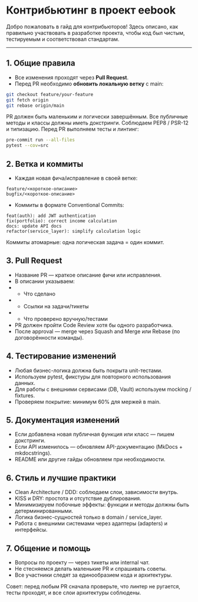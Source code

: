# Контрибьютинг в проект eebook

Добро пожаловать в гайд для контрибьюторов!
Здесь описано, как правильно участвовать в разработке проекта, чтобы код был чистым, тестируемым и соответствовал стандартам.

---

## 1. Общие правила

- Все изменения проходят через **Pull Request**.
- Перед PR необходимо **обновить локальную ветку** с main:
```bash
git checkout feature/your-feature
git fetch origin
git rebase origin/main
```
PR должен быть маленьким и логически завершённым.
Все публичные методы и классы должны иметь докстринги.
Соблюдаем PEP8 / PSR-12 и типизацию.
Перед PR выполняем тесты и линтинг:
```bash
pre-commit run --all-files
pytest --cov=src
```

## 2. Ветка и коммиты
- Каждая новая фича/исправление в своей ветке:
```
feature/<короткое-описание>
bugfix/<короткое-описание>
```

- Коммиты в формате Conventional Commits:
```
feat(auth): add JWT authentication
fix(portfolio): correct income calculation
docs: update API docs
refactor(service_layer): simplify calculation logic
```
Коммиты атомарные: одна логическая задача = один коммит.

## 3. Pull Request
- Название PR — краткое описание фичи или исправления.
- В описании указываем:
- - Что сделано
- - Ссылки на задачи/тикеты
- - Что проверено вручную/тестами
- PR должен пройти Code Review хотя бы одного разработчика.
- После approval — merge через Squash and Merge или Rebase (по договорённости команды).

## 4. Тестирование изменений
- Любая бизнес-логика должна быть покрыта unit-тестами.
- Используем pytest, фикстуры для повторного использования данных.
- Для работы с внешними сервисами (DB, Vault) используем mocking / fixtures.
- Проверяем покрытие: минимум 60% для мержей в main.

## 5. Документация изменений
- Если добавлена новая публичная функция или класс — пишем докстринги.
- Если API изменилось — обновляем API-документацию (MkDocs + mkdocstrings).
- README или другие гайды обновляем при необходимости.

## 6. Стиль и лучшие практики
- Clean Architecture / DDD: соблюдаем слои, зависимости внутрь.
- KISS и DRY: простота и отсутствие дублирования.
- Минимизируем побочные эффекты: функции и методы должны быть детерминированными.
- Логика бизнес-сущностей только в domain / service_layer.
- Работа с внешними системами через адаптеры (adapters) и интерфейсы.

## 7. Общение и помощь
- Вопросы по проекту — через тикеты или internal чат.
- Не стесняемся делать маленькие PR и спрашивать советы.
- Все участники следят за единообразием кода и архитектуры.

Совет: перед любым PR сначала проверьте, что линтер не ругается, тесты проходят, и все слои архитектуры соблюдены.
